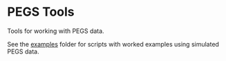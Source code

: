 # PEGS Tools

Tools for working with PEGS data.

See the [examples](https://github.com/nathanielmacnell/PEGStools/tree/main/examples) folder for scripts with worked examples using simulated PEGS data.
